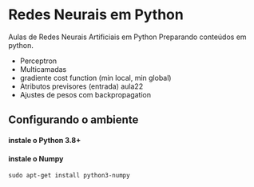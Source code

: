 # Redes Neurais em Python

Aulas de Redes Neurais Artificiais em Python
Preparando conteúdos em python.

 - Perceptron
 - Multicamadas
 - gradiente cost function (min local, min global)
 - Atributos previsores (entrada) aula22
 - Ajustes de pesos com backpropagation 
 
 

## Configurando o ambiente
#### instale o Python 3.8+
#### instale o Numpy

    sudo apt-get install python3-numpy

